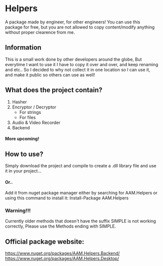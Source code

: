 # Helpers
A package made by engineer, for other engineers! You can use this package for free, but you are not allowed to copy content/modify anything without proper clearence from me.
## Information
This is a small work done by other developers around the globe, But everytime I want to use it I have to copy it over and over, and keep renaming and etc.. So I decided to why not collect it in one location so I can use it, and make it public so others can use as well!
## What does the project contain?
1. Hasher
2. Encryptor / Decryptor
     - For strings
     - For files
3. Audio & Video Recorder
4. Backend
#### More upcoming!
## How to use?
Simply download the project and compile to create a .dll library file and use it in your project...
#### Or..
Add it from nuget package manager either by searching for AAM.Helpers or using this command to install it: Install-Package AAM.Helpers
### Warning!!!
Currently older methods that doesn't have the suffix SIMPLE is not working correctly, Please use the Methods ending with SIMPLE.
## Official package website:
https://www.nuget.org/packages/AAM.Helpers.Backend/
https://www.nuget.org/packages/AAM.Helpers.Desktop/
